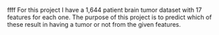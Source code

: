 ffff
For this project I have a 1,644 patient brain tumor dataset with 17 features for each one. The purpose of this project is to predict which of these result in having a tumor or not from the given features.

